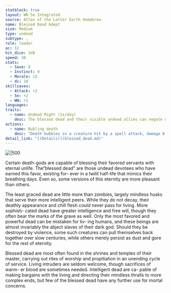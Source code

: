 ```yaml
---
statblock: true
layout: WN 5e Integrated
source: Atlas of the Latter Earth Homebrew
name: Blessed Dead Adept
size: Medium
type: undead
subtype: ,
role: leader
ac: 12
hit_dice: 3d8
speed: 30 
stats:
  - Save: 8 
  - Instinct: 9
  - Morale: 12
  - dc: 10
skillsaves:
  - Attack: +2
  - 5e: +2
  - WN: +1
languages: 
traits:
  - name: Undead Might (1x/day)
    desc: The blessed dead and their visible undead allies can negate one instance of damage or control inflicted by Necromantic spells or other anti-undead powers. If the blessed dead is destroyed, this protection ceases for their allies. 2 pt.
actions:
  - name: Bubling death
    desc: "Death bubbles in a creature hit by a spell attack, damage 6 (2d4 + 1)"
detail_link: "[(Details)](blessed_dead.md)"
---
```


![|500](https://i.imgur.com/M1JiWOO.png)

Certain death-gods are capable of blessing their favored servants with eternal unlife. The“blessed dead” are those undead devotees who have earned this favor, existing for- ever in a twilit half-life that mimics their breathing days. Even so, some versions of this eternity are more pleasant than others.

The least graced dead are little more than zombies, largely mindless husks that serve their more intelligent peers. While they do not decay, their deathly appearance and chill flesh could never pass for living. More sophisti- cated dead have greater intelligence and free will, though they often bear the marks of the grave as well. Only the most favored and powerful dead can be mistaken for liv- ing humans, and these beings are almost invariably the abject slaves of their dark god. Should they be destroyed by violence, some such creatures can pull themselves back together over slow centuries, while others merely persist as dust and gore for the rest of eternity.

Blessed dead are most often found in the shrines and temples of their master, carrying out rites of worship and propitiation in an unending cycle of service. Living intruders are seldom welcome, though sacrifices of warm- er blood are sometimes needed. Intelligent dead are ca- pable of making bargains with the living and directing their mindless thralls to more complex ends, but few of the blessed dead have any further use for mortal concerns.
